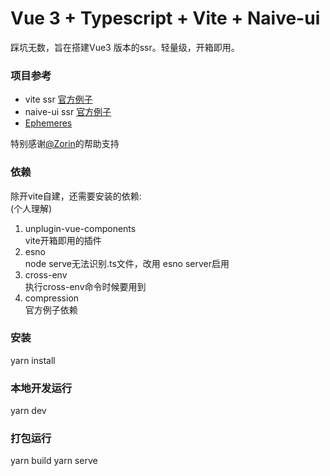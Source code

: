 # Vue 3 + Typescript + Vite + Naive-ui

踩坑无数，旨在搭建Vue3 版本的ssr。轻量级，开箱即用。

### 项目参考
- vite ssr [官方例子](https://github.com/vitejs/vite/tree/main/packages/playground/ssr-vue)
- naive-ui ssr [官方例子](https://www.naiveui.com/zh-CN/os-theme/docs/ssr)
- [Ephemeres](https://github.com/Zolyn/Ephemeres)

特别感谢[@Zorin](https://github.com/Zolyn)的帮助支持
### 依赖
除开vite自建，还需要安装的依赖:  
(个人理解)  
1. unplugin-vue-components  
vite开箱即用的插件  
2. esno  
node serve无法识别.ts文件，改用 esno server启用  
3. cross-env  
执行cross-env命令时候要用到  
4. compression  
官方例子依赖  

### 安装
yarn install

### 本地开发运行
yarn dev

### 打包运行
yarn build
yarn serve
